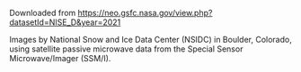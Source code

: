 Downloaded from https://neo.gsfc.nasa.gov/view.php?datasetId=NISE_D&year=2021



Images by National Snow and Ice Data Center (NSIDC) in Boulder, Colorado, using satellite passive microwave data from the Special Sensor Microwave/Imager (SSM/I).